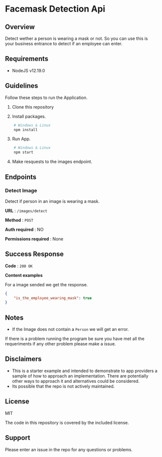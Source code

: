 # Facemask Detection Api

## Overview
Detect wether a person is wearing a mask or not. So you can use this is your business entrance to detect if an employee can enter.

## Requirements
* NodeJS v12.19.0

## Guidelines
Follow these steps to run the Application.

1. Clone this repository

2. Install packages.
```bash
	# Windows & Linux
	npm install

```

3. Run App.
```bash
	# Windows & Linux
	npm start

```

4. Make resquests to the images endpoint.


## Endpoints
### Detect Image
Detect if person in an image is wearing a mask.

**URL** : `/images/detect`

**Method** : `POST`

**Auth required** : NO

**Permissions required** : None

## Success Response

**Code** : `200 OK`

**Content examples**

For a image sended we get the response.

```json
{
    "is_the_employee_wearing_mask": true
}
```

## Notes

* If the Image does not contain a `Person` we will get an error.

If there is a problem running the program be sure you have met all the requeriments if any other problem please make a issue.

## Disclaimers
* This is a starter example and intended to demonstrate to app providers a sample of how to approach an implementation. There are potentially other ways to approach it and alternatives could be considered. 
* Its possible that the repo is not actively maintained.

## License
MIT

The code in this repository is covered by the included license.

## Support
Please enter an issue in the repo for any questions or problems. 